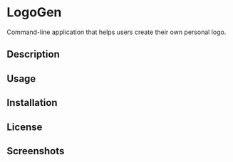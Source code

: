 # LogoGen
Command-line application that helps users create their own personal logo.

## Description


## Usage


## Installation


## License


## Screenshots